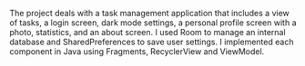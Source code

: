 The project deals with a task management application that includes a view of tasks, a login screen, dark mode settings, a personal profile screen with a photo, statistics, and an about screen. I used Room to manage an internal database and SharedPreferences to save user settings. I implemented each component in Java using Fragments, RecyclerView and ViewModel.